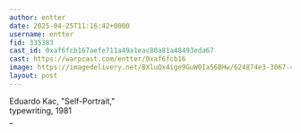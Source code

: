 ```yaml
---
author: entter
date: 2025-04-25T11:16:42+0000
username: entter
fid: 335383
cast_id: 0xaf6fcb167aefe711a49a1eac80a81a48493eda67
cast: https://warpcast.com/entter/0xaf6fcb16
image: https://imagedelivery.net/BXluQx4ige9GuW0Ia56BHw/624874e3-3067-408c-8472-c7ccc60ea000/original
layout: post
---
```

Eduardo Kac, "Self-Portrait,"   
typewriting, 1981  
_  

<img src='https://imagedelivery.net/BXluQx4ige9GuW0Ia56BHw/624874e3-3067-408c-8472-c7ccc60ea000/original' alt='' referrerpolicy='no-referrer'/>